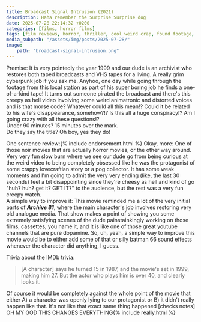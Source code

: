 ```yaml
---
title: Broadcast Signal Intrusion (2021)
description: Haha remember the Surprise Surprise dog
date: 2025-07-28 22:14:32 +0200
categories: [films, horror films]
tags: [film reviews, horror, thriller, cool weird crap, found footage, lowbudgetcore, true crime fans are the worst, vhs nostalgia, they say the title]
media_subpath: "/assets/img/posts/2025-07-28/"
image:
    path: "broadcast-signal-intrusion.png"
---
```

<span class="reviewsection">Premise:</span> It is very pointedly the year 1999 and our dude is an archivist who restores both taped broadcasts and VHS tapes for a living. A really grim cyberpunk job if you ask me. Anyhoo, one day while going through the footage from this local station as part of his super boring job he finds a one-of-a-kind tape! It turns out someone pirated the broadcast and there's this creepy as hell video involving some weird animatronic and distorted voices and is that morse code? Whatever could all this mean!? Could it be related to his wife's disappearance, somehow?!? Is this all a huge conspiracy!? Am I going crazy with all these questions!?<br/>
<span class="reviewsection">Under 90 minutes?</span> 15 minutes over the mark.<br/>
<span class="reviewsection">Do they say the title?</span> Oh boy, yes they do!

<span class="reviewsection">One sentence review:</span>{% include endorsement.html %}
<span class="reviewsection">Okay, more:</span> One of those noir movies that are actually horror movies, or the other way around. Very very fun slow burn where we see our dude go from being curious at the weird video to being completely obsessed like he was the protagonist of some crappy lovecraftian story or a pog collector. It has some weak moments and I'm going to admit the very very ending (like, the last 30 seconds) feel a bit disappointing since they're cheesy as hell and kind of go "huh? huh? get it? GET IT?" to the audience, but the rest was a very fun creepy watch.<br/>
<span class="reviewsection">A simple way to improve it:</span> This movie reminded me a lot of the very initial parts of ***Archive 81***, where the main character's job involves restoring very old analogue media. That show makes a point of showing  you some extremely satisfying scenes of the dude painstainkingly working on those films, cassettes, you name it, and it is like one of those great youtube channels that are pure dopamine. So, uh, yeah, a simple way to improve this movie would be to either add some of that or silly batman 66 sound effects whenever the character did anything, I guess.

<span class="reviewsection">Trivia about the IMDb trivia:</span>
> [A character] says he turned 15 in 1987, and the movie's set in 1999, making him 27. But the actor who plays him is over 40, and clearly looks it.

Of course it would be completely against the whole point of the movie that either A) a character was openly lying to our protagonist or B) it didn't really happen like that. It's not like that exact same thing happened [checks notes] OH MY GOD THIS CHANGES EVERYTHING{% include really.html %}